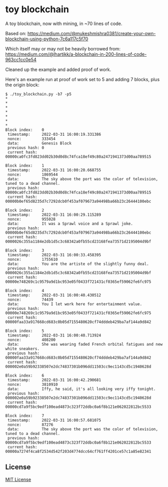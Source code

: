 # toy blockchain

A toy blockchain, now with mining, in ~70 lines of code.

Based on:
https://medium.com/@mukeshmishra0381/create-your-own-blockchain-using-python-7c6a117c5f70

Which itself may or may not be heavily borrowed from:
https://medium.com/@lhartikk/a-blockchain-in-200-lines-of-code-963cc1cc0e54

Cleaned up the example and added proof of work.



Here's an example run at proof of work set to 5 and adding 7 blocks, plus the origin block:

```
$ ./toy_blockchain.py -b7 -p5
*
*
*
*
*
*
*
Block index:    0
 timestamp:     2022-03-31 16:00:19.331386
 nonce:         333454
 data:          Genesis Block
 previous hash: 0
 current hash:  00000ca0fc3fd823dd02b30d0d8c74fca18ef49c80a2471941373d00aa789515

Block index:    1
 timestamp:     2022-03-31 16:00:20.668755
 nonce:         1869544
 data:          The sky above the port was the color of television, tuned to a dead channel.
 previous hash: 00000ca0fc3fd823dd02b30d0d8c74fca18ef49c80a2471941373d00aa789515
 current hash:  00000b0ef65d8235d7c7292dcb0f453af079673a94498ba66b23c26444100ebc

Block index:    2
 timestamp:     2022-03-31 16:00:29.115289
 nonce:         955028
 data:          It was a Sprawl voice and a Sprawl joke.
 previous hash: 00000b0ef65d8235d7c7292dcb0f453af079673a94498ba66b23c26444100ebc
 current hash:  0000026c355a1184e2db1d5c3c68342a0fb55cd23168fea73571d2195004d9bf

Block index:    3
 timestamp:     2022-03-31 16:00:33.458395
 nonce:         1755610
 data:          You are the artiste of the slightly funny deal.
 previous hash: 0000026c355a1184e2db1d5c3c68342a0fb55cd23168fea73571d2195004d9bf
 current hash:  00000e748269c1c9579a9d1bc953e05f0433f721431cf0365ef59062fe6fc975

Block index:    4
 timestamp:     2022-03-31 16:00:40.430512
 nonce:         74439
 data:          You I let work here for entertainment value.
 previous hash: 00000e748269c1c9579a9d1bc953e05f0433f721431cf0365ef59062fe6fc975
 current hash:  00000faa33a917668cd683c0b05d7155480620cf74dddeb429ba7af144a9d842

Block index:    5
 timestamp:     2022-03-31 16:00:40.713924
 nonce:         408200
 data:          She was wearing faded French orbital fatigues and new white sneakers.
 previous hash: 00000faa33a917668cd683c0b05d7155480620cf74dddeb429ba7af144a9d842
 current hash:  000002e0a59b92338507e2dc74837301b096dd11503cc9ec1143cd5c1940628d

Block index:    6
 timestamp:     2022-03-31 16:00:42.290681
 nonce:         3810910
 data:          Iffy, he said, it's all looking very iffy tonight.
 previous hash: 000002e0a59b92338507e2dc74837301b096dd11503cc9ec1143cd5c1940628d
 current hash:  00000cd7a9f5bc9edf100ead4873c323f72ddbc0a6f8b121e062022812bc5533

Block index:    7
 timestamp:     2022-03-31 16:00:57.681075
 nonce:         87276
 data:          The sky above the port was the color of television, tuned to a dead channel.
 previous hash: 00000cd7a9f5bc9edf100ead4873c323f72ddbc0a6f8b121e062022812bc5533
 current hash:  00000a7274f4ca8f2534d542f203d4774dcc64cf761ff4201ce57c1a85e82341

```

## License

[MIT License](LICENSE)
